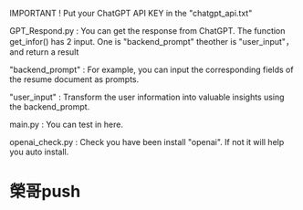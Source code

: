 IMPORTANT ! 
Put your ChatGPT API KEY in the "chatgpt_api.txt"

GPT_Respond.py :
  You can get the response from ChatGPT. 
  The function get_infor() has 2 input. One is "backend_prompt" theother is "user_input"，and return a result

  "backend_prompt" : For example, you can input the corresponding fields of the resume document as prompts.

  "user_input" : Transform the user information into valuable insights using the backend_prompt.

main.py :
    You can test in here.

openai_check.py :
    Check you have been install "openai".
    If not it will help you auto install.
	
# 榮哥push